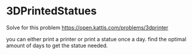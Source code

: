# 3DPrintedStatues

Solve for this problem https://open.kattis.com/problems/3dprinter

you can either print a printer or print a statue once a day. 
find the optimal amount of days to get the statue needed.
